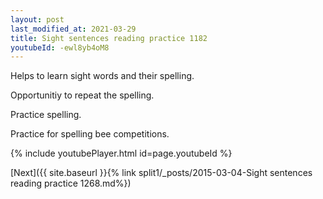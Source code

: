 ```yaml
---
layout: post
last_modified_at: 2021-03-29
title: Sight sentences reading practice 1182
youtubeId: -ewl8yb4oM8
---
```

 
 
Helps to learn sight words and their spelling.

Opportunitiy to repeat the spelling. 

Practice spelling. 
 
Practice for spelling bee competitions. 
 
{% include youtubePlayer.html id=page.youtubeId %}
 
 

[Next]({{ site.baseurl }}{% link  split1/_posts/2015-03-04-Sight sentences reading practice 1268.md%})
 
